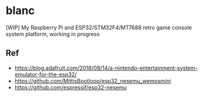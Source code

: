 # blanc
[WIP] My Raspberry Pi and ESP32/STM32F4/MT7688 retro game console system platform, working in progress

## Ref  
* https://blog.adafruit.com/2018/08/14/a-nintendo-entertainment-system-emulator-for-the-esp32/  
* https://github.com/MittisBootloop/esp32_nesemu_wemosmini  
* https://github.com/espressif/esp32-nesemu  
